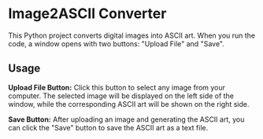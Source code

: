 # Image2ASCII Converter

This Python project converts digital images into ASCII art. When you run the code, a window opens with two buttons: "Upload File" and "Save".

## Usage
**Upload File Button:** Click this button to select any image from your computer. The selected image will be displayed on the left side of the window, while the corresponding ASCII art will be shown on the right side.

**Save Button:** After uploading an image and generating the ASCII art, you can click the "Save" button to save the ASCII art as a text file.
